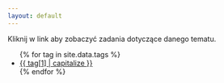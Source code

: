 ```yaml
---
layout: default
---
```


Kliknij w link aby zobaczyć zadania dotyczące danego tematu.

<ul>
{% for tag in site.data.tags %}
<li><a href="/tags/{{ tag[0] }}">{{ tag[1] | capitalize }}</a></li>
{% endfor %}
</ul>
